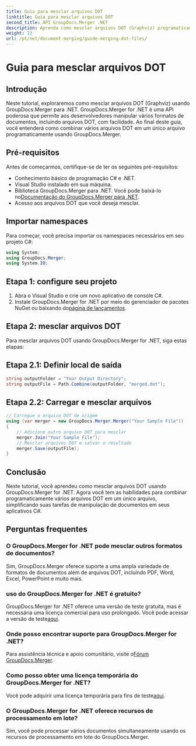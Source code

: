 ```yaml
---
title: Guia para mesclar arquivos DOT
linktitle: Guia para mesclar arquivos DOT
second_title: API GroupDocs.Merger .NET
description: Aprenda como mesclar arquivos DOT (Graphviz) programaticamente usando GroupDocs.Merger para .NET. Mesclar, combinar e manipular arquivos DOT com facilidade.
weight: 13
url: /pt/net/document-merging/guide-merging-dot-files/
---
```


# Guia para mesclar arquivos DOT

## Introdução
Neste tutorial, exploraremos como mesclar arquivos DOT (Graphviz) usando GroupDocs.Merger para .NET. GroupDocs.Merger for .NET é uma API poderosa que permite aos desenvolvedores manipular vários formatos de documentos, incluindo arquivos DOT, com facilidade. Ao final deste guia, você entenderá como combinar vários arquivos DOT em um único arquivo programaticamente usando GroupDocs.Merger.
## Pré-requisitos
Antes de começarmos, certifique-se de ter os seguintes pré-requisitos:
- Conhecimento básico de programação C# e .NET.
- Visual Studio instalado em sua máquina.
-  Biblioteca GroupDocs.Merger para .NET. Você pode baixá-lo no[Documentação do GroupDocs.Merger para .NET](https://tutorials.groupdocs.com/merger/net/).
- Acesso aos arquivos DOT que você deseja mesclar.

## Importar namespaces
Para começar, você precisa importar os namespaces necessários em seu projeto C#:
```csharp
using System; 
using GroupDocs.Merger;
using System.IO;
```
## Etapa 1: configure seu projeto
1. Abra o Visual Studio e crie um novo aplicativo de console C#.
2.  Instale GroupDocs.Merger for .NET por meio do gerenciador de pacotes NuGet ou baixando do[página de lançamentos](https://releases.groupdocs.com/merger/net/).
## Etapa 2: mesclar arquivos DOT
Para mesclar arquivos DOT usando GroupDocs.Merger for .NET, siga estas etapas:
## Etapa 2.1: Definir local de saída
```csharp
string outputFolder = "Your Output Directory";
string outputFile = Path.Combine(outputFolder, "merged.dot");
```
## Etapa 2.2: Carregar e mesclar arquivos
```csharp
// Carregue o arquivo DOT de origem
using (var merger = new GroupDocs.Merger.Merger("Your Sample File"))
{
    // Adicione outro arquivo DOT para mesclar
    merger.Join("Your Sample File");
    // Mesclar arquivos DOT e salvar o resultado
    merger.Save(outputFile);
}
```

## Conclusão
Neste tutorial, você aprendeu como mesclar arquivos DOT usando GroupDocs.Merger for .NET. Agora você tem as habilidades para combinar programaticamente vários arquivos DOT em um único arquivo, simplificando suas tarefas de manipulação de documentos em seus aplicativos C#.

## Perguntas frequentes
### O GroupDocs.Merger for .NET pode mesclar outros formatos de documentos?
Sim, GroupDocs.Merger oferece suporte a uma ampla variedade de formatos de documentos além de arquivos DOT, incluindo PDF, Word, Excel, PowerPoint e muito mais.
### uso do GroupDocs.Merger for .NET é gratuito?
 GroupDocs.Merger for .NET oferece uma versão de teste gratuita, mas é necessária uma licença comercial para uso prolongado. Você pode acessar a versão de teste[aqui](https://releases.groupdocs.com/).
### Onde posso encontrar suporte para GroupDocs.Merger for .NET?
 Para assistência técnica e apoio comunitário, visite o[Fórum GroupDocs.Merger](https://forum.groupdocs.com/c/merger/32).
### Como posso obter uma licença temporária do GroupDocs.Merger for .NET?
 Você pode adquirir uma licença temporária para fins de teste[aqui](https://purchase.groupdocs.com/temporary-license/).
### O GroupDocs.Merger for .NET oferece recursos de processamento em lote?
Sim, você pode processar vários documentos simultaneamente usando os recursos de processamento em lote do GroupDocs.Merger.